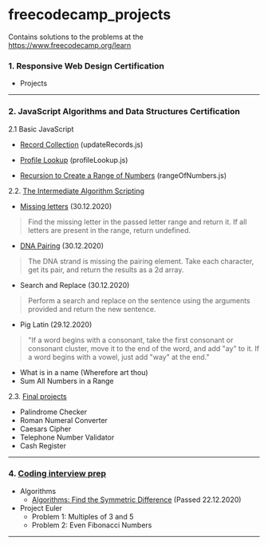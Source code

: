 # freecodecamp_projects
Contains solutions to the problems at the https://www.freecodecamp.org/learn

### 1. Responsive Web Design Certification
- Projects
_______________________________________________________________________________
### 2. JavaScript Algorithms and Data Structures Certification
2.1 Basic JavaScript
- [Record Collection](https://www.freecodecamp.org/learn/javascript-algorithms-and-data-structures/basic-javascript/record-collection) (updateRecords.js)

- [Profile Lookup](https://www.freecodecamp.org/learn/javascript-algorithms-and-data-structures/basic-javascript/profile-lookup) (profileLookup.js)

- [Recursion to Create a Range of Numbers](https://www.freecodecamp.org/learn/javascript-algorithms-and-data-structures/basic-javascript/use-recursion-to-create-a-range-of-numbers) (rangeOfNumbers.js)

2.2. [The Intermediate Algorithm Scripting](https://www.freecodecamp.org/learn/javascript-algorithms-and-data-structures/intermediate-algorithm-scripting/)
- [Missing letters](https://www.freecodecamp.org/learn/javascript-algorithms-and-data-structures/intermediate-algorithm-scripting/missing-letters) (30.12.2020)
> Find the missing letter in the passed letter range and return it. If all letters are present in the range, return undefined.
- [DNA Pairing](https://www.freecodecamp.org/learn/javascript-algorithms-and-data-structures/intermediate-algorithm-scripting/dna-pairing) (30.12.2020)
> The DNA strand is missing the pairing element. Take each character, get its pair, and return the results as a 2d array.
- Search and Replace (30.12.2020)
> Perform a search and replace on the sentence using the arguments provided and return the new sentence.
- Pig Latin (29.12.2020)
> "If a word begins with a consonant, take the first consonant or consonant cluster, move it to the end of the word, and add "ay" to it. If a word begins with a vowel, just add "way" at the end."
- What is in a name (Wherefore art thou)
- Sum All Numbers in a Range

2.3. [Final projects](https://www.freecodecamp.org/learn/javascript-algorithms-and-data-structures/javascript-algorithms-and-data-structures-projects/)

- Palindrome Checker
- Roman Numeral Converter
- Caesars Cipher
- Telephone Number Validator
- Cash Register
_______________________________________________________________________________
### 4. [Coding interview prep](https://www.freecodecamp.org/learn/coding-interview-prep/algorithms/)
- Algorithms
    - [Algorithms: Find the Symmetric Difference](https://www.freecodecamp.org/learn/coding-interview-prep/algorithms/find-the-symmetric-difference) (Passed 22.12.2020)
- Project Euler
    - Problem 1: Multiples of 3 and 5
    - Problem 2: Even Fibonacci Numbers
_______________________________________________________________________________

